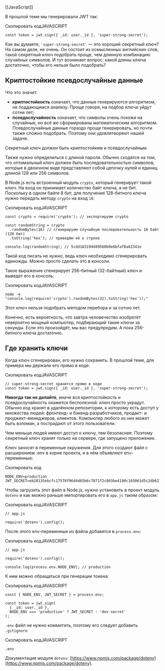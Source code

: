 [[JavaScript]]

В прошлой теме мы генерировали JWT так:

Скопировать кодJAVASCRIPT

```
const token = jwt.sign({ _id: user._id }, 'super-strong-secret'); 
```

Как вы думаете, `'super-strong-secret'` — это хороший секретный ключ? На самом деле, не очень. Он состоит из осмысленных английских слов, такой секретный ключ подобрать проще, чем длинную комбинацию случайных символов. И тут возникает вопрос: какой длины ключа достаточно, чтобы его нельзя было подобрать?

## Криптостойкие псевдослучайные данные

Что это значит:

- **криптостойкость** означает, что данные генерируются алгоритмом, не поддающимся анализу. Проще говоря, на подбор ключа уйдут сотни лет;
- **псевдослучайность** означает, что символы очень похожи на случайные, но всё же сформированы математическим алгоритмом. Псевдослучайные данные гораздо проще генерировать, но почти также сложно подобрать. Поэтому они удовлетворяют нашей задаче.

Секретный ключ должен быть криптостойким и псевдослучайным.

Также нужно определиться с длиной пароля. Обычно сходятся на том, что оптимальный ключ должен быть последовательностью символов, которые в двоичном виде представляют собой цепочку нулей и единиц длиной 128 или 256 символов.

В Node.js есть встроенный модуль `crypto`, который генерирует такой ключ. На вход он принимает количество байт ключа, а не бит. Поскольку в одном байте 8 бит, для получения 128-битного ключа нужно передать методу `crypto` на вход `16`:

Скопировать кодJAVASCRIPT

```
const crypto = require('crypto'); // экспортируем crypto

const randomString = crypto
  .randomBytes(16) // сгенерируем случайную последовательность 16 байт (128 бит)
  .toString('hex'); // приведём её к строке

console.log(randomString); // 5cdd183194489560b0e6bfaf8a81541e 
```

Такой код писать не нужно, ведь ключ необходимо сгенерировать единожды. Можно просто сделать это в консоли.

Такое выражение сгенерирует 256-битный (32-байтный) ключ и выведет его в консоль:

Скопировать кодJAVASCRIPT

```
node -e "console.log(require('crypto').randomBytes(32).toString('hex'));" 
```

Этот ключ нельзя подобрать методом перебора и за сотню лет.

Конечно, есть вероятность, что завтра человечество изобретёт невероятно мощный компьютер, подбирающий такие ключи за секунды. Если это произойдёт, мы вас предупредим. А пока 256-битного ключа достаточно.

## Где хранить ключи

Когда ключ сгенерирован, его нужно сохранить. В прошлой теме, для примера мы держали его прямо в коде:

Скопировать кодJAVASCRIPT

```
// super-strong-secret хранится прямо в коде
const token = jwt.sign({ _id: user._id }, 'super-strong-secret'); 
```

**Никогда так не делайте**, иначе вся криптостойкость и псевдослучайность окажется бесполезной: ключ просто украдут. Обычно код хранят в удалённом репозитории, к которому есть доступ у множества людей: фронтенд- и бэкенд-разработчиков, продакт- и проджект-менеджеров, клиентов. Компьютер любого из них может быть взломан, а пострадают от этого пользователи.

Чем меньше людей имеют доступ к ключу, тем безопаснее. Поэтому секретный ключ хранят только на сервере, где запущено приложение.

Ключ заносят в переменные окружения. Для этого создают файл с расширением .env в корне проекта, и в нём объявляют env-переменные:

Скопировать код

```
NODE_ENV=production
JWT_SECRET=eb28135ebcfc17578f96d4d65b6c7871f2c803be4180c165061d5c2db621c51b 
```

Чтобы загрузить этот файл в Node.js, нужно установить в проект модуль `dotenv` и как можно раньше импортировать его в `app.js` таким образом:

Скопировать кодJAVASCRIPT

```
// app.js

require('dotenv').config(); 
```

После этого env-переменные из файла добавятся в `process.env`:

Скопировать кодJAVASCRIPT

```
// app.js

require('dotenv').config();

console.log(process.env.NODE_ENV); // production 
```

К ним можно обращаться при генерации токена:

Скопировать кодJAVASCRIPT

```
const { NODE_ENV, JWT_SECRET } = process.env;

const token = jwt.sign(
  { _id: user._id },
  NODE_ENV === 'production' ? JWT_SECRET : 'dev-secret'
); 
```

`.env` файл не нужно коммитить, поэтому его следует добавить `.gitignore`:

Скопировать кодJAVASCRIPT

```
.env 
```

Документация модуля `dotenv`: [https://www.npmjs.com/package/dotenv](https://www.npmjs.com/package/dotenv).